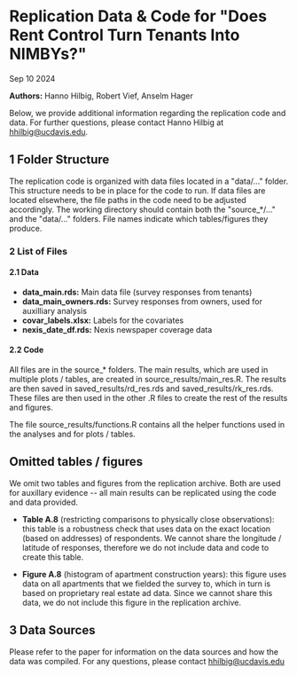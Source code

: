 # Replication Data & Code for "Does Rent Control Turn Tenants Into NIMBYs?"

Sep 10 2024

**Authors:** Hanno Hilbig, Robert Vief, Anselm Hager

Below, we provide additional information regarding the replication code and data. For further questions, please contact Hanno Hilbig at <hhilbig@ucdavis.edu>.

## 1 Folder Structure

The replication code is organized with data files located in a "data/..." folder. This structure needs to be in place for the code to run. If data files are located elsewhere, the file paths in the code need to be adjusted accordingly. The working directory should contain both the "source_*/..." and the "data/..." folders. File names indicate which tables/figures they produce.

### 2 List of Files

#### 2.1 Data

- **data_main.rds:** Main data file (survey responses from tenants)
- **data_main_owners.rds:** Survey responses from owners, used for auxilliary analysis
- **covar_labels.xlsx:** Labels for the covariates
- **nexis_date_df.rds:** Nexis newspaper coverage data

#### 2.2 Code

All files are in the source_* folders. The main results, which are used in multiple plots / tables, are created in source_results/main_res.R. The results are then saved in saved_results/rd_res.rds and saved_results/rk_res.rds. These files are then used in the other .R files to create the rest of the results and figures.

The file source_results/functions.R contains all the helper functions used in the analyses and for plots / tables.

## Omitted tables / figures

We omit two tables and figures from the replication archive. Both are used for auxillary evidence -- all main results can be replicated using the code and data provided.

- **Table A.8** (restricting comparisons to physically close observations): this table is a robustness check that uses data on the exact location (based on addresses) of respondents. We cannot share the longitude / latitude of responses, therefore we do not include data and code to create this table.

- **Figure A.8** (histogram of apartment construction years): this figure uses data on all apartments that we fielded the survey to, which in turn is based on proprietary real estate ad data. Since we cannot share this data, we do not include this figure in the replication archive.

## 3 Data Sources

Please refer to the paper for information on the data sources and how the data was compiled. For any questions, please contact <hhilbig@ucdavis.edu>
